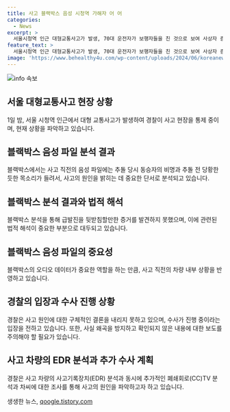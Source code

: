 ```yaml
---
title: 사고 블랙박스 음성 시청역 가해자 어 어
categories:
  - News
excerpt: >
  서울시청역 인근 대형교통사고가 발생, 70대 운전자가 보행자들을 친 것으로 보여 사상자 증가 우려. 가해 차량 블랙박스에는 급발진 정황은 발견되지 않았고, 사고 직후의 동승자 대화에 대해 루머와 함께 경찰의 구체적 결론은 나오지 않았음. 차씨는 업무상 과실치사상 혐의로 입건되었고, 경찰은 사고 원인 파악을 위해 EDR 분석 등의 조사에 주력할 예정이며, 사망자 9명은 30~50대 남성 직장인으로 확인됐다.
feature_text: >
  서울시청역 인근 대형교통사고가 발생, 70대 운전자가 보행자들을 친 것으로 보여 사상자 증가 우려. 가해 차량 블랙박스에는 급발진 정황은 발견되지 않았고, 사고 직후의 동승자 대화에 대해 루머와 함께 경찰의 구체적 결론은 나오지 않았음. 차씨는 업무상 과실치사상 혐의로 입건되었고, 경찰은 사고 원인 파악을 위해 EDR 분석 등의 조사에 주력할 예정이며, 사망자 9명은 30~50대 남성 직장인으로 확인됐다.
image: 'https://www.behealthy4u.com/wp-content/uploads/2024/06/koreanews.jpg'
---
```


<p><img src="https://www.behealthy4u.com/wp-content/uploads/2024/06/koreanews.jpg" alt="info 속보" /></p>

<h2 data-ke-size="size26">서울 대형교통사고 현장 상황</h2>

<p data-ke-size="size16">1일 밤, 서울 시청역 인근에서 대형 교통사고가 발생하여 경찰이 사고 현장을 통제 중이며, 현재 상황을 파악하고 있습니다.</p>

<h2 data-ke-size="size26">블랙박스 음성 파일 분석 결과</h2>

<p data-ke-size="size16">블랙박스에서는 사고 직전의 음성 파일에는 추돌 당시 동승자의 비명과 추돌 전 당황한 듯한 목소리가 들려서, 사고의 원인을 밝히는 데 중요한 단서로 분석되고 있습니다.</p>

<h2 data-ke-size="size26">블랙박스 분석 결과와 법적 해석</h2>

<p data-ke-size="size16">블랙박스 분석을 통해 급발진을 뒷받침할만한 증거를 발견하지 못했으며, 이에 관련된 법적 해석이 중요한 부분으로 대두되고 있습니다.</p>

<h2 data-ke-size="size26">블랙박스 음성 파일의 중요성</h2>

<p data-ke-size="size16">블랙박스의 오디오 데이터가 중요한 역할을 하는 만큼, 사고 직전의 차량 내부 상황을 반영하고 있습니다.</p>

<h2 data-ke-size="size26">경찰의 입장과 수사 진행 상황</h2>

<p data-ke-size="size16">경찰은 사고 원인에 대한 구체적인 결론을 내리지 못하고 있으며, 수사가 진행 중이라는 입장을 전하고 있습니다. 또한, 사실 왜곡을 방지하고 확인되지 않은 내용에 대한 보도를 주의해야 할 필요가 있습니다.</p>

<h2 data-ke-size="size26">사고 차량의 EDR 분석과 추가 수사 계획</h2>

<p data-ke-size="size16">경찰은 사고 차량의 사고기록장치(EDR) 분석과 동시에 추가적인 폐쇄회로(CC)TV 분석과 차씨에 대한 조사를 통해 사고의 원인을 파악하고자 하고 있습니다.</p>
생생한 뉴스, <a href="https://qoogle.tistory.com" rel="dofollow">qoogle.tistory.com</a>



